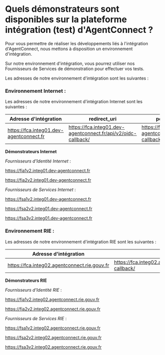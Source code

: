 # Quels démonstrateurs sont disponibles sur la plateforme intégration (test) d'AgentConnect ?

Pour vous permettre de réaliser les développements liés à l'intégration d'AgentConnect, nous mettons à disposition un environnement d'intégration. 

Sur notre environnement d'intégration, vous pourrez utiliser nos Fournisseurs de Services de démonstration pour effectuer vos tests. 

Les adresses de notre environnement d'intégration sont les suivantes : 

### Environnement Internet : 

Les adresses de notre environnement d'intégration Internet sont les suivantes : 

| Adresse d'intégration | redirect_uri | post_logout_redirect_uri | URL de découverte des JWK |
| ------ | ------ | ------ | ------ |
| https://fca.integ01.dev-agentconnect.fr | https://fca.integ01.dev-agentconnect.fr/api/v2/oidc-callback/ | https://fca.integ01.dev-agentconnect.fr/api/v2/client/logout-callback | https://fca.integ01.dev-agentconnect.fr/api/v2/client/.well-known/keys |

**Démonstrateurs Internet**

*Fournisseurs d'Identité Internet* :

https://fia1v2.integ01.dev-agentconnect.fr

https://fia2v2.integ01.dev-agentconnect.fr

*Fournisseurs de Services Internet* :

https://fsa1v2.integ01.dev-agentconnect.fr

https://fsa2v2.integ01.dev-agentconnect.fr

https://fsa3v2.integ01.dev-agentconnect.fr


### Environnement RIE : 

Les adresses de notre environnement d'intégration RIE sont les suivantes : 

| Adresse d'intégration | redirect_uri | post_logout_redirect_uri | URL de découverte des JWK |
| ------ | ------ | ------ | ------ |
| https://fca.integ02.agentconnect.rie.gouv.fr | https://fca.integ02.agentconnect.rie.gouv.fr/api/v2/oidc-callback/ | https://fca.integ02.agentconnect.rie.gouv.fr/api/v2/client/logout-callback | https://fca.integ02.agentconnect.rie.gouv.fr/api/v2/client/.well-known/keys |

**Démonstrateurs RIE**

*Fournisseurs d'Identité RIE* :

https://fia1v2.integ02.agentconnect.rie.gouv.fr

https://fia2v2.integ02.agentconnect.rie.gouv.fr

*Fournisseurs de Services RIE* :

https://fsa1v2.integ02.agentconnect.rie.gouv.fr

https://fsa2v2.integ02.agentconnect.rie.gouv.fr

https://fsa3v2.integ02.agentconnect.rie.gouv.fr
